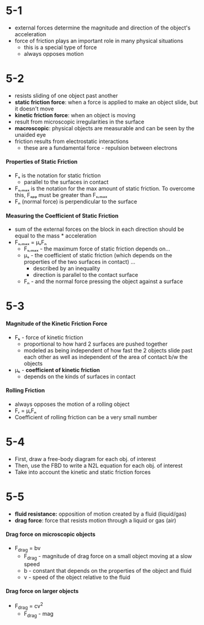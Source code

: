 # 5-1
- external forces determine the magnitude and direction of the object's acceleration
- force of friction plays an important role in many physical situations
	- this is a special type of force
	- always opposes motion

# 5-2
- resists sliding of one object past another
- **static friction force**: when a force is applied to make an object slide, but it doesn't move
- **kinetic friction force**: when an object is moving
- result from microscopic irregularities in the surface
- **macroscopic**: physical objects are measurable and can be seen by the unaided eye
- friction results from electrostatic interactions
	- these are a fundamental force - repulsion between electrons

#### Properties of Static Friction
- Fₛ is the notation for static friction
	- parallel to the surfaces in contact
- Fₛ,ₘₐₓ is the notation for the max amount of static friction. To overcome this, Fₐₚₚ must be greater than Fₛ,ₘₐₓ
- Fₙ (normal force) is perpendicular to the surface


#### Measuring the Coefficient of Static Friction
- sum of the external forces on the block in each direction should be equal to the mass * acceleration
-  Fₛ,ₘₐₓ = µₛFₙ
	- Fₛ,ₘₐₓ - the maximum force of static friction depends on...
	- µₛ - the coefficient of static friction (which depends on the properties of the two surfaces in contact) …
		- described by an inequality
		- direction is parallel to the contact surface
	- Fₙ - and the normal force pressing the object against a surface

# 5-3
#### Magnitude of the Kinetic Friction Force
- Fₖ -  force of kinetic friction
	- proportional to how hard 2 surfaces are pushed together
	- modeled as being independent of how fast the 2 objects slide past each other as well as independent of the area of contact b/w the objects
- µₖ -  **coefficient of kinetic friction**
	- depends on the kinds of surfaces in contact

#### Rolling Friction
- always opposes the motion of a rolling object
- Fᵣ = µᵣFₙ
- Coefficient of rolling friction can be a very small number

# 5-4
- First, draw a free-body diagram for each obj. of interest
- Then, use the FBD to write a N2L equation for each obj. of interest
- Take into account the kinetic and static friction forces

# 5-5
- **fluid resistance:** opposition of motion created by a fluid (liquid/gas)
- **drag force**: force that resists motion through a liquid or gas (air)

#### Drag force on microscopic objects
- F<sub>drag</sub> = bv
	- F<sub>drag</sub> - magnitude of drag force on a small object moving at a slow speed
	- b - constant that depends on the properties of the object and fluid
	- v -  speed of the object relative to the fluid

#### Drag force on larger objects
- F<sub>drag</sub> = cv<sup>2</sup>
	- F<sub>drag</sub> - mag